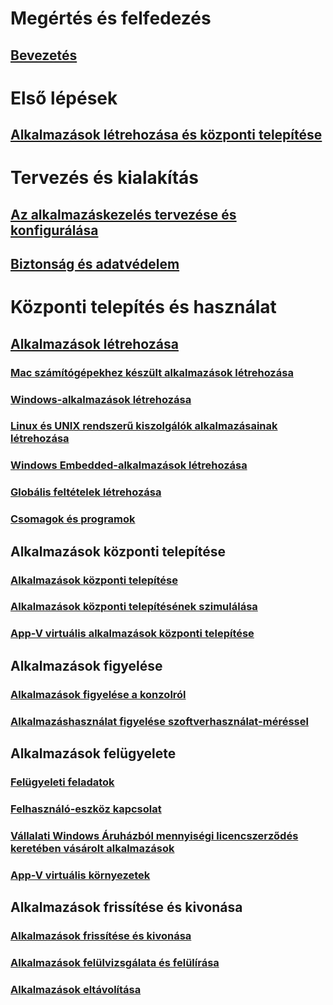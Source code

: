 # Megértés és felfedezés
## [Bevezetés](understand/introduction-to-application-management.md)

# Első lépések
## [Alkalmazások létrehozása és központi telepítése](get-started/create-and-deploy-an-application.md)

# Tervezés és kialakítás
## [Az alkalmazáskezelés tervezése és konfigurálása](plan-design/plan-for-and-configure-application-management.md)
## [Biztonság és adatvédelem](plan-design/security-and-privacy-for-application-management.md)

# Központi telepítés és használat

## [Alkalmazások létrehozása](deploy-use/create-applications.md)
### [Mac számítógépekhez készült alkalmazások létrehozása](get-started/creating-mac-computer-applications.md)
### [Windows-alkalmazások létrehozása](get-started/creating-windows-applications.md)
### [Linux és UNIX rendszerű kiszolgálók alkalmazásainak létrehozása](get-started/creating-linux-and-unix-server-applications.md)
### [Windows Embedded-alkalmazások létrehozása](get-started/creating-windows-embedded-applications.md)
### [Globális feltételek létrehozása](deploy-use/create-global-conditions.md)
### [Csomagok és programok](deploy-use/packages-and-programs.md)

## Alkalmazások központi telepítése
### [Alkalmazások központi telepítése](deploy-use/deploy-applications.md)
### [Alkalmazások központi telepítésének szimulálása](deploy-use/simulate-application-deployments.md)
### [App-V virtuális alkalmazások központi telepítése](get-started/deploying-app-v-virtual-applications.md)

## Alkalmazások figyelése
### [Alkalmazások figyelése a konzolról](deploy-use/monitor-applications-from-the-console.md)
### [Alkalmazáshasználat figyelése szoftverhasználat-méréssel](deploy-use/monitor-app-usage-with-software-metering.md)

## Alkalmazások felügyelete
### [Felügyeleti feladatok](deploy-use/management-tasks-applications.md)
### [Felhasználó-eszköz kapcsolat](deploy-use/link-users-and-devices-with-user-device-affinity.md)
### [Vállalati Windows Áruházból mennyiségi licencszerződés keretében vásárolt alkalmazások](deploy-use/manage-apps-from-the-windows-store-for-business.md)
### [App-V virtuális környezetek](deploy-use/create-app-v-virtual-environments.md)

## Alkalmazások frissítése és kivonása
### [Alkalmazások frissítése és kivonása](deploy-use/update-and-retire-applications.md)
### [Alkalmazások felülvizsgálata és felülírása](deploy-use/revise-and-supersede-applications.md)
### [Alkalmazások eltávolítása](deploy-use/uninstall-applications.md)
